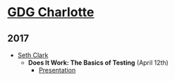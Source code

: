 [GDG Charlotte](https://www.meetup.com/gdg-charlotte/)
=============

## 2017
* [Seth Clark](https://github.com/setheclark)
  * **Does It Work: The Basics of Testing** (April 12th)
    * [Presentation](https://speakerdeck.com/setheclark/testing-basics)
